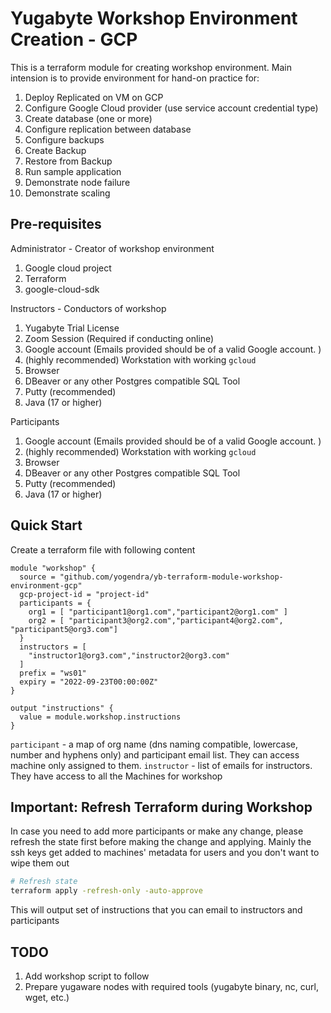 # Yugabyte Workshop Environment Creation - GCP

This is a terraform module for creating workshop environment. Main intension is to provide environment for hand-on practice for:

1. Deploy Replicated on VM on GCP
2. Configure Google Cloud provider (use service account credential type)
3. Create database (one or more)
4. Configure replication between database
5. Configure backups
6. Create Backup
7. Restore from Backup
8. Run sample application
9. Demonstrate node failure
10. Demonstrate scaling

## Pre-requisites

Administrator - Creator of workshop environment

1. Google cloud project
2. Terraform
3. google-cloud-sdk

Instructors - Conductors of workshop

1. Yugabyte Trial License
2. Zoom Session (Required if conducting online)
3. Google account (Emails provided should be of a valid Google account. )
4. (highly recommended) Workstation with working `gcloud`
5. Browser
6. DBeaver or any other Postgres compatible SQL Tool
7. Putty (recommended)
8. Java (17 or higher)

Participants

1. Google account (Emails provided should be of a valid Google account. )
2. (highly recommended) Workstation with working `gcloud`
3. Browser
4. DBeaver or any other Postgres compatible SQL Tool
5. Putty (recommended)
6. Java (17 or higher)

## Quick Start

Create a terraform file with following content

```hcl
module "workshop" {
  source = "github.com/yogendra/yb-terraform-module-workshop-environment-gcp"
  gcp-project-id = "project-id"
  participants = {
    org1 = [ "participant1@org1.com","participant2@org1.com" ]
    org2 = [ "participant3@org2.com","participant4@org2.com", "participant5@org3.com"]
  }
  instructors = [
    "instructor1@org3.com","instructor2@org3.com"
  ]
  prefix = "ws01"
  expiry = "2022-09-23T00:00:00Z"
}

output "instructions" {
  value = module.workshop.instructions
}

```

`participant` - a map of org name (dns naming compatible, lowercase, number and hyphens only) and participant email list. They can access machine only assigned to them.
`instructor` - list of emails for instructors. They have access to all the Machines for workshop

## Important: Refresh Terraform during Workshop

In case you need to add more participants or make any change, please refresh the state first before making the change and applying.
Mainly the ssh keys get added to machines' metadata for users and you don't want to wipe them out

```bash
# Refresh state
terraform apply -refresh-only -auto-approve
```

This will output set of instructions that you can email to instructors and participants

## TODO

1. Add workshop script to follow
2. Prepare yugaware nodes with required tools (yugabyte binary, nc, curl, wget, etc.)
